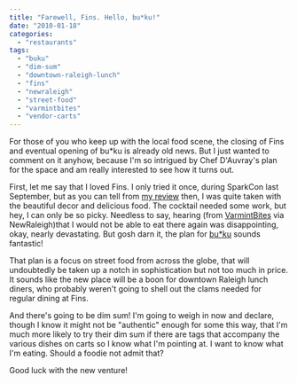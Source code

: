 ```yaml
---
title: "Farewell, Fins. Hello, bu*ku!"
date: "2010-01-18"
categories:
  - "restaurants"
tags:
  - "buku"
  - "dim-sum"
  - "downtown-raleigh-lunch"
  - "fins"
  - "newraleigh"
  - "street-food"
  - "varmintbites"
  - "vendor-carts"
---
```


For those of you who keep up with the local food scene, the closing of Fins and eventual opening of bu\*ku is already old news. But I just wanted to comment on it anyhow, because I'm so intrigued by Chef D'Auvray's plan for the space and am really interested to see how it turns out.

First, let me say that I loved Fins. I only tried it once, during SparkCon last September, but as you can tell from [my review](http://www.thegourmez.com/?p=561) then, I was quite taken with the beautiful decor and delicious food. The cocktail needed some work, but hey, I can only be so picky. Needless to say, hearing (from [VarmintBites](http://varmintbites.com/2010/01/13/fins-to-become-bu%E2%80%A2ku/?utm_source=feedburner&utm_medium=feed&utm_campaign=Feed%3A+wordpress%2FVarmint+%28VarmintBites%29) via NewRaleigh)that I would not be able to eat there again was disappointing, okay, nearly devastating. But gosh darn it, the plan for [bu\*ku](http://www.bukuraleigh.com/index.htm) sounds fantastic!

That plan is a focus on street food from across the globe, that will undoubtedly be taken up a notch in sophistication but not too much in price. It sounds like the new place will be a boon for downtown Raleigh lunch diners, who probably weren't going to shell out the clams needed for regular dining at Fins.

And there's going to be dim sum! I'm going to weigh in now and declare, though I know it might not be "authentic" enough for some this way, that I'm much more likely to try their dim sum if there are tags that accompany the various dishes on carts so I know what I'm pointing at. I want to know what I'm eating. Should a foodie not admit that?

Good luck with the new venture!
